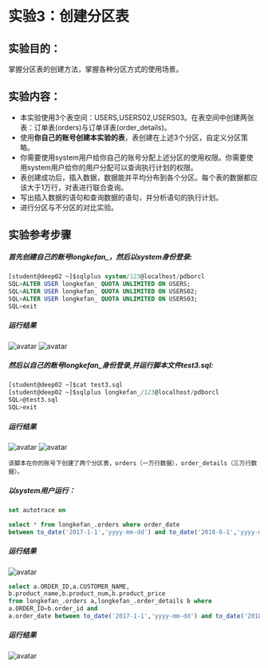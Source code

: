 # 实验3：创建分区表

## 实验目的：

掌握分区表的创建方法，掌握各种分区方式的使用场景。

## 实验内容：
- 本实验使用3个表空间：USERS,USERS02,USERS03。在表空间中创建两张表：订单表(orders)与订单详表(order_details)。
- 使用**你自己的账号创建本实验的表**，表创建在上述3个分区，自定义分区策略。
- 你需要使用system用户给你自己的账号分配上述分区的使用权限。你需要使用system用户给你的用户分配可以查询执行计划的权限。
- 表创建成功后，插入数据，数据能并平均分布到各个分区。每个表的数据都应该大于1万行，对表进行联合查询。
- 写出插入数据的语句和查询数据的语句，并分析语句的执行计划。
- 进行分区与不分区的对比实验。

## 实验参考步骤
 ##### 首先创建自己的账号longkefan_，然后以system身份登录:

```sql
[student@deep02 ~]$sqlplus system/123@localhost/pdborcl
SQL>ALTER USER longkefan_ QUOTA UNLIMITED ON USERS;
SQL>ALTER USER longkefan_ QUOTA UNLIMITED ON USERS02;
SQL>ALTER USER longkefan_ QUOTA UNLIMITED ON USERS03;
SQL>exit
```
 ##### 运行结果
![avatar](1.png)
![avatar](2.png)

 ##### 然后以自己的账号longkefan_身份登录,并运行脚本文件test3.sql:
```sql
[student@deep02 ~]$cat test3.sql
[student@deep02 ~]$sqlplus longkefan_/123@localhost/pdborcl
SQL>@test3.sql
SQL>exit
```
 ##### 运行结果
![avatar](3.png)
![avatar](4(2).png)

```text
该脚本在你的账号下创建了两个分区表，orders（一万行数据），order_details（三万行数据）。
```
##### 以system用户运行：
```sql
set autotrace on

select * from longkefan_.orders where order_date
between to_date('2017-1-1','yyyy-mm-dd') and to_date('2018-6-1','yyyy-mm-dd');
```
##### 运行结果
![avatar](5.png)

```sql
select a.ORDER_ID,a.CUSTOMER_NAME,
b.product_name,b.product_num,b.product_price
from longkefan_.orders a,longkefan_.order_details b where
a.ORDER_ID=b.order_id and
a.order_date between to_date('2017-1-1','yyyy-mm-dd') and to_date('2018-6-1','yyyy-mm-dd');
```
##### 运行结果
![avatar](6.png)